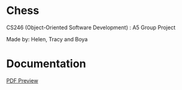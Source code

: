 # Chess
CS246 (Object-Oriented Software Development) : A5 Group Project

Made by: Helen, Tracy and Boya
# Documentation
[PDF Preview](/Chess%20Documentation%20.pdf)
